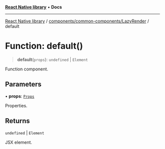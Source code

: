 [**React Native library**](../../../../index.md) • **Docs**

***

[React Native library](../../../../modules.md) / [components/common-components/LazyRender](../index.md) / default

# Function: default()

> **default**(`props`): `undefined` \| `Element`

Function component.

## Parameters

• **props**: [`Props`](../interfaces/Props.md)

Properties.

## Returns

`undefined` \| `Element`

JSX element.
